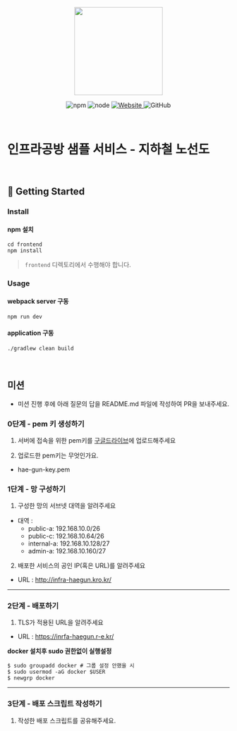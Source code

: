 <p align="center">
    <img width="200px;" src="https://raw.githubusercontent.com/woowacourse/atdd-subway-admin-frontend/master/images/main_logo.png"/>
</p>
<p align="center">
  <img alt="npm" src="https://img.shields.io/badge/npm-%3E%3D%205.5.0-blue">
  <img alt="node" src="https://img.shields.io/badge/node-%3E%3D%209.3.0-blue">
  <a href="https://edu.nextstep.camp/c/R89PYi5H" alt="nextstep atdd">
    <img alt="Website" src="https://img.shields.io/website?url=https%3A%2F%2Fedu.nextstep.camp%2Fc%2FR89PYi5H">
  </a>
  <img alt="GitHub" src="https://img.shields.io/github/license/next-step/atdd-subway-service">
</p>

<br>

# 인프라공방 샘플 서비스 - 지하철 노선도

<br>

## 🚀 Getting Started

### Install
#### npm 설치
```
cd frontend
npm install
```
> `frontend` 디렉토리에서 수행해야 합니다.

### Usage
#### webpack server 구동
```
npm run dev
```
#### application 구동
```
./gradlew clean build
```
<br>

## 미션

* 미션 진행 후에 아래 질문의 답을 README.md 파일에 작성하여 PR을 보내주세요.

### 0단계 - pem 키 생성하기

1. 서버에 접속을 위한 pem키를 [구글드라이브](https://drive.google.com/drive/folders/1dZiCUwNeH1LMglp8dyTqqsL1b2yBnzd1?usp=sharing)에 업로드해주세요

2. 업로드한 pem키는 무엇인가요.
* hae-gun-key.pem


### 1단계 - 망 구성하기
1. 구성한 망의 서브넷 대역을 알려주세요
- 대역 : 
  - public-a: 192.168.10.0/26
  - public-c: 192.168.10.64/26
  - internal-a: 192.168.10.128/27
  - admin-a: 192.168.10.160/27

2. 배포한 서비스의 공인 IP(혹은 URL)를 알려주세요
- URL : http://infra-haegun.kro.kr/

---

### 2단계 - 배포하기
1. TLS가 적용된 URL을 알려주세요

- URL : https://inrfa-haegun.r-e.kr/

<b>docker 설치후 sudo 권한없이 실행설정</b>
```shell
$ sudo groupadd docker # 그룹 설정 안했을 시
$ sudo usermod -aG docker $USER
$ newgrp docker
```
---

### 3단계 - 배포 스크립트 작성하기

1. 작성한 배포 스크립트를 공유해주세요. 


